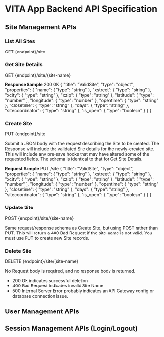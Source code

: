 # VITA App Backend API Specification

## Site Management APIs

### List All Sites
GET {endpoint}/site

### Get Site Details
GET {endpoint}/site/{site-name}

**Response Sample**
    200 OK
    {
        "title": "ValidSite",
        "type": "object",
        "properties": {
            "name": {
                "type": "string"
            },
            "xstreet": {
                "type": "string"
            },
            "xcity": {
                "type": "string"
            },
            "xzip": {
                "type": "string"
            },
            "latitude": {
                "type": "number"
            },
            "longitude": {
                "type": "number"
            },
            "opentime": {
                "type": "string"
            },
            "closetime": {
                "type": "string"
            },
            "days": {
                "type": "string"
            },
            "sitecoordinator": {
                "type": "string"
            },
            "is_open": {
                "type": "boolean"
            }
        }
    }

### Create Site
PUT {endpoint}/site

Submit a JSON body with the request describing the Site to be created.
The Response will include the validated Site details for the newly-created site. This will include any pre-save hooks that may have altered some of the requested fields. The schema is identical to that for Get Site Details.

**Request Sample**
    PUT /site
    {
        "title": "ValidSite",
        "type": "object",
        "properties": {
            "name": {
                "type": "string"
            },
            "xstreet": {
                "type": "string"
            },
            "xcity": {
                "type": "string"
            },
            "xzip": {
                "type": "string"
            },
            "latitude": {
                "type": "number"
            },
            "longitude": {
                "type": "number"
            },
            "opentime": {
                "type": "string"
            },
            "closetime": {
                "type": "string"
            },
            "days": {
                "type": "string"
            },
            "sitecoordinator": {
                "type": "string"
            },
            "is_open": {
                "type": "boolean"
            }
        }
    }

### Update Site
POST {endpoint}/site/{site-name}

Same request/response schema as Create Site, but using POST rather than PUT. This will return a 400 Bad Request if the site-name is not valid. You must use PUT to create new Site records.

### Delete Site
DELETE {endpoint}/site/{site-name}

No Request body is required, and no response body is returned. 
* 200 OK indicates successful deletion
* 400 Bad Request indicates invalid Site Name
* 500 Internal Server Error probably indicates an API Gateway config or database connection issue.

## User Management APIs

## Session Management APIs (Login/Logout)
